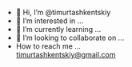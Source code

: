 - 👋 Hi, I’m @timurtashkentskiy
- 👀 I’m interested in ...
- 🌱 I’m currently learning ...
- 💞️ I’m looking to collaborate on ...
- How to reach me ...  
timurtashkentskiy@gmail.com
<!---timurtashkentskiy/timurtashkentskiy is a ✨ special ✨ repository because its `README.md` (this file) appears on your GitHub profile.
You can click the Preview link to take a look at your changes.
--->
